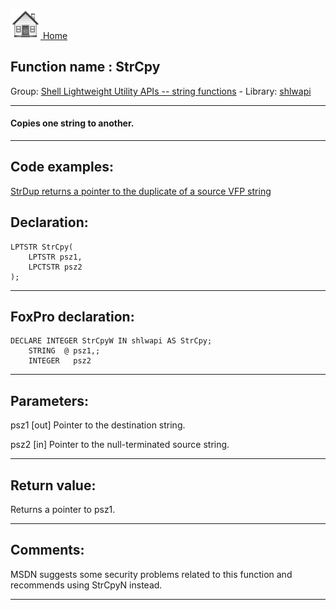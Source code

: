 [<img src="../../images/home.png"> Home ](https://github.com/VFPX/Win32API)  

## Function name : StrCpy
Group: [Shell Lightweight Utility APIs -- string functions](../../functions_group.md#Shell_Lightweight_Utility_APIs_--_string_functions)  -  Library: [shlwapi](../../libraries.md#shlwapi)  
***  


#### Copies one string to another.
***  


## Code examples:
[StrDup returns a pointer to the duplicate of a source VFP string](../../samples/sample_181.md)  

## Declaration:
```foxpro  
LPTSTR StrCpy(
    LPTSTR psz1,
    LPCTSTR psz2
);  
```  
***  


## FoxPro declaration:
```foxpro  
DECLARE INTEGER StrCpyW IN shlwapi AS StrCpy;
	STRING  @ psz1,;
	INTEGER   psz2  
```  
***  


## Parameters:
psz1 
[out] Pointer to the destination string. 

psz2 
[in] Pointer to the null-terminated source string.  
***  


## Return value:
Returns a pointer to psz1.  
***  


## Comments:
MSDN suggests some security problems related to this function and recommends using StrCpyN instead.  
  
***  

